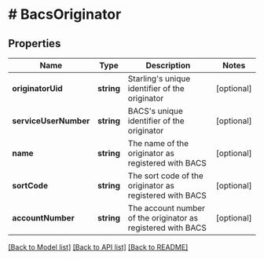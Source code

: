 # # BacsOriginator

## Properties

Name | Type | Description | Notes
------------ | ------------- | ------------- | -------------
**originatorUid** | **string** | Starling&#39;s unique identifier of the originator | [optional] 
**serviceUserNumber** | **string** | BACS&#39;s unique identifier of the originator | [optional] 
**name** | **string** | The name of the originator as registered with BACS | [optional] 
**sortCode** | **string** | The sort code of the originator as registered with BACS | [optional] 
**accountNumber** | **string** | The account number of the originator as registered with BACS | [optional] 

[[Back to Model list]](../../README.md#documentation-for-models) [[Back to API list]](../../README.md#documentation-for-api-endpoints) [[Back to README]](../../README.md)



